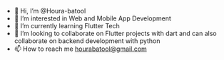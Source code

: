 - 👋 Hi, I’m @Houra-batool
- 👀 I’m interested in Web and Mobile App Development
- 🌱 I’m currently learning Flutter Tech
- 💞️ I’m looking to collaborate on Flutter projects with dart and can also collaborate on backend development with python
- 📫 How to reach me hourabatool@gmail.com

<!---
Houra-batool/Houra-batool is a ✨ special ✨ repository because its `README.md` (this file) appears on your GitHub profile.
You can click the Preview link to take a look at your changes.
--->
